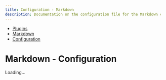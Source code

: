 ```yaml
---
title: Configuration - Markdown
description: Documentation on the configuration file for the Markdown code formatting plugin for dprint.
---
```


<nav class="breadcrumb" aria-label="breadcrumbs">
  <ul>
    <li><a href="/plugins">Plugins</a></li>
    <li><a href="/plugins/markdown">Markdown</a></li>
    <li><a href="/plugins/markdown/config">Configuration</a></li>
  </ul>
</nav>

# Markdown - Configuration

<div class="plugin-config-table" data-url="https://plugins.dprint.dev/dprint/dprint-plugin-markdown/latest/schema.json">
  Loading...
</div>

